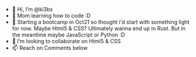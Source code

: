 - 👋 Hi, I’m @ki3bs
- 👀 Mom learning how to code :D
- 🌱 Starting a bootcamp in Oct21 so thought i'd start with something light for now. Maybe Html5 & CSS? Ultimately wanna end up in Rust. But in the meantime maybe JavaScript or Python :D
- 💞️ I’m looking to collaborate on Html5 & CSS
- 📫 Reach on Comments below

<!---
ki3bs/ki3bs is a ✨ special ✨ repository because its `README.md` (this file) appears on your GitHub profile.
You can click the Preview link to take a look at your changes.
--->
